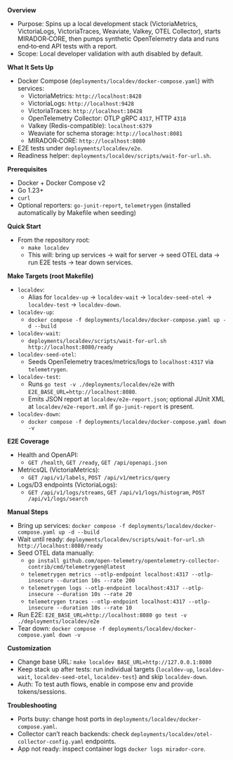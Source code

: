 **Overview**
- Purpose: Spins up a local development stack (VictoriaMetrics, VictoriaLogs, VictoriaTraces, Weaviate, Valkey, OTEL Collector), starts MIRADOR‑CORE, then pumps synthetic OpenTelemetry data and runs end‑to‑end API tests with a report.
- Scope: Local developer validation with auth disabled by default.

**What It Sets Up**
- Docker Compose (`deployments/localdev/docker-compose.yaml`) with services:
  - VictoriaMetrics: `http://localhost:8428`
  - VictoriaLogs: `http://localhost:9428`
  - VictoriaTraces: `http://localhost:10428`
  - OpenTelemetry Collector: OTLP gRPC `4317`, HTTP `4318`
  - Valkey (Redis-compatible): `localhost:6379`
  - Weaviate for schema storage: `http://localhost:8081`
  - MIRADOR‑CORE: `http://localhost:8080`
- E2E tests under `deployments/localdev/e2e`.
- Readiness helper: `deployments/localdev/scripts/wait-for-url.sh`.

**Prerequisites**
- Docker + Docker Compose v2
- Go 1.23+
- `curl`
- Optional reporters: `go-junit-report`, `telemetrygen` (installed automatically by Makefile when seeding)

**Quick Start**
- From the repository root:
  - `make localdev`
  - This will: bring up services → wait for server → seed OTEL data → run E2E tests → tear down services.

**Make Targets (root Makefile)**
- `localdev`:
  - Alias for `localdev-up` → `localdev-wait` → `localdev-seed-otel` → `localdev-test` → `localdev-down`.
- `localdev-up`:
  - `docker compose -f deployments/localdev/docker-compose.yaml up -d --build`
- `localdev-wait`:
  - `deployments/localdev/scripts/wait-for-url.sh http://localhost:8080/ready`
- `localdev-seed-otel`:
  - Seeds OpenTelemetry traces/metrics/logs to `localhost:4317` via `telemetrygen`.
- `localdev-test`:
  - Runs `go test -v ./deployments/localdev/e2e` with `E2E_BASE_URL=http://localhost:8080`.
  - Emits JSON report at `localdev/e2e-report.json`; optional JUnit XML at `localdev/e2e-report.xml` if `go-junit-report` is present.
- `localdev-down`:
  - `docker compose -f deployments/localdev/docker-compose.yaml down -v`

**E2E Coverage**
- Health and OpenAPI:
  - `GET /health`, `GET /ready`, `GET /api/openapi.json`
- MetricsQL (VictoriaMetrics):
  - `GET /api/v1/labels`, `POST /api/v1/metrics/query`
- Logs/D3 endpoints (VictoriaLogs):
  - `GET /api/v1/logs/streams`, `GET /api/v1/logs/histogram`, `POST /api/v1/logs/search`

**Manual Steps**
- Bring up services: `docker compose -f deployments/localdev/docker-compose.yaml up -d --build`
- Wait until ready: `deployments/localdev/scripts/wait-for-url.sh http://localhost:8080/ready`
- Seed OTEL data manually:
  - `go install github.com/open-telemetry/opentelemetry-collector-contrib/cmd/telemetrygen@latest`
  - `telemetrygen metrics --otlp-endpoint localhost:4317 --otlp-insecure --duration 10s --rate 200`
  - `telemetrygen logs --otlp-endpoint localhost:4317 --otlp-insecure --duration 10s --rate 20`
  - `telemetrygen traces --otlp-endpoint localhost:4317 --otlp-insecure --duration 10s --rate 10`
- Run E2E: `E2E_BASE_URL=http://localhost:8080 go test -v ./deployments/localdev/e2e`
- Tear down: `docker compose -f deployments/localdev/docker-compose.yaml down -v`

**Customization**
- Change base URL: `make localdev BASE_URL=http://127.0.0.1:8080`
- Keep stack up after tests: run individual targets (`localdev-up`, `localdev-wait`, `localdev-seed-otel`, `localdev-test`) and skip `localdev-down`.
- Auth: To test auth flows, enable in compose env and provide tokens/sessions.

**Troubleshooting**
- Ports busy: change host ports in `deployments/localdev/docker-compose.yaml`.
- Collector can’t reach backends: check `deployments/localdev/otel-collector-config.yaml` endpoints.
- App not ready: inspect container logs `docker logs mirador-core`.
